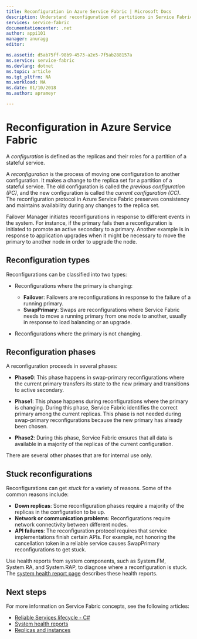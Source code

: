 ```yaml
---
title: Reconfiguration in Azure Service Fabric | Microsoft Docs
description: Understand reconfiguration of partitions in Service Fabric
services: service-fabric
documentationcenter: .net
author: appi101
manager: anuragg
editor: 

ms.assetid: d5ab75ff-98b9-4573-a2e5-7f5ab288157a
ms.service: service-fabric
ms.devlang: dotnet
ms.topic: article
ms.tgt_pltfrm: NA
ms.workload: NA
ms.date: 01/10/2018
ms.author: aprameyr

---
```


# Reconfiguration in Azure Service Fabric
A *configuration* is defined as the replicas and their roles for a partition of a stateful service.

A *reconfiguration* is the process of moving one configuration to another configuration. It makes a change to the replica set for a partition of a stateful service. The old configuration is called the *previous configuration (PC)*, and the new configuration is called the *current configuration (CC)*. The reconfiguration protocol in Azure Service Fabric preserves consistency and maintains availability during any changes to the replica set.

Failover Manager initiates reconfigurations in response to different events in the system. For instance, if the primary fails then a reconfiguration is initiated to promote an active secondary to a primary. Another example is in response to application upgrades when it might be necessary to move the primary to another node in order to upgrade the node.

## Reconfiguration types
Reconfigurations can be classified into two types:

- Reconfigurations where the primary is changing:
    - **Failover**: Failovers are reconfigurations in response to the failure of a running primary.
    - **SwapPrimary**: Swaps are reconfigurations where Service Fabric needs to move a running primary from one node to another, usually in response to load balancing or an upgrade.

- Reconfigurations where the primary is not changing.

## Reconfiguration phases
A reconfiguration proceeds in several phases:

- **Phase0**: This phase happens in swap-primary reconfigurations where the current primary transfers its state to the new primary and transitions to active secondary.

- **Phase1**: This phase happens during reconfigurations where the primary is changing. During this phase, Service Fabric identifies the correct primary among the current replicas. This phase is not needed during swap-primary reconfigurations because the new primary has already been chosen. 

- **Phase2**: During this phase, Service Fabric ensures that all data is available in a majority of the replicas of the current configuration.

There are several other phases that are for internal use only.

## Stuck reconfigurations
Reconfigurations can get *stuck* for a variety of reasons. Some of the common reasons include:

- **Down replicas**: Some reconfiguration phases require a majority of the replicas in the configuration to be up.
- **Network or communication problems**: Reconfigurations require network connectivity between different nodes.
- **API failures**: The reconfiguration protocol requires that service implementations finish certain APIs. For example, not honoring the cancellation token in a reliable service causes SwapPrimary reconfigurations to get stuck.

Use health reports from system components, such as System.FM, System.RA, and System.RAP, to diagnose where a reconfiguration is stuck. The [system health report page](service-fabric-understand-and-troubleshoot-with-system-health-reports.md) describes these health reports.

## Next steps
For more information on Service Fabric concepts, see the following articles:

- [Reliable Services lifecycle - C#](service-fabric-reliable-services-lifecycle.md)
- [System health reports](service-fabric-understand-and-troubleshoot-with-system-health-reports.md)
- [Replicas and instances](service-fabric-concepts-replica-lifecycle.md)
